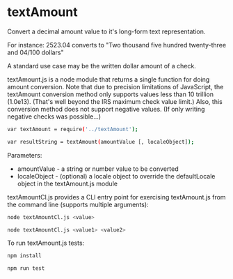 # textAmount
Convert a decimal amount value to it's long-form text representation.

For instance:
2523.04 converts to "Two thousand five hundred twenty-three and 04/100 dollars"

A standard use case may be the written dollar amount of a check.

textAmount.js is a node module that returns a single function for doing amount conversion. Note that due to precision limitations of JavaScript, the textAmount conversion method only supports values less than 10 trillion (1.0e13). (That's well beyond the IRS maximum check value limit.) Also, this conversion method does not support negative values. (If only writing negative checks was possible...)

``` sh
var textAmount = require('../textAmount');

var resultString = textAmount(amountValue [, localeObject]);

```
Parameters:
* amountValue - a string or number value to be converted
* localeObject - (optional) a locale object to override the defaultLocale object in the textAmount.js module


textAmountCl.js provides a CLI entry point for exercising textAmount.js from the command line (supports multiple arguments):

``` sh
node textAmountCl.js <value>

node textAmountCl.js <value1> <value2>

```

To run textAmount.js tests:

``` sh
npm install

npm run test


```
